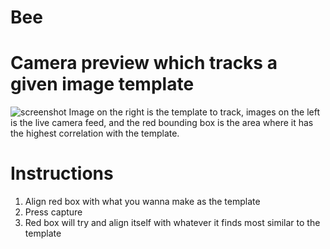 # Bee
# Camera preview which tracks a given image template

![screenshot](http://i.imgur.com/UfFETlN.jpg)
Image on the right is the template to track, images on the left is the live camera feed, and the red bounding box is the area where it has the highest correlation with the template.

# Instructions
1. Align red box with what you wanna make as the template
2. Press capture
3. Red box will try and align itself with whatever it finds most similar to the template   
